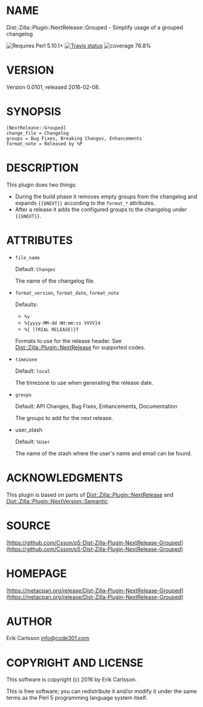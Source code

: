 # NAME

Dist::Zilla::Plugin::NextRelease::Grouped - Simplify usage of a grouped changelog

![Requires Perl 5.10.1+](https://img.shields.io/badge/perl-5.10.1+-brightgreen.svg) [![Travis status](https://api.travis-ci.org/Csson/p5-Dist-Zilla-Plugin-NextRelease-Grouped.svg?branch=master)](https://travis-ci.org/Csson/p5-Dist-Zilla-Plugin-NextRelease-Grouped) ![coverage 76.8%](https://img.shields.io/badge/coverage-76.8%-orange.svg)

# VERSION

Version 0.0101, released 2016-02-08.

# SYNOPSIS

    [NextRelease::Grouped]
    change_file = Changelog
    groups = Bug Fixes, Breaking Changes, Enhancements
    format_note = Released by %P

# DESCRIPTION

This plugin does two things:

- During the build phase it removes empty groups from the changelog and expands `{{$NEXT}}` according to the `format_*` attributes.
- After a release it adds the configured groups to the changelog under `{{$NEXT}}`.

# ATTRIBUTES

- `file_name`

    Default: `Changes`

    The name of the changelog file.

- `format_version`, `format_date`, `format_note`

    Defaults:

    - `%v`
    - `%{yyyy-MM-dd HH:mm:ss VVVV}d`
    - `%{ (TRIAL RELEASE)}T`

    Formats to use for the release header. See [Dist::Zilla::Plugin::NextRelease](https://metacpan.org/pod/Dist::Zilla::Plugin::NextRelease) for supported codes.

- `timezone`

    Default: `local`

    The timezone to use when generating the release date.

- `groups`

    Default: API Changes, Bug Fixes, Enhancements, Documentation

    The groups to add for the next release.

- user\_stash

    Default: `%User`

    The name of the stash where the user's name and email can be found.

# ACKNOWLEDGMENTS

This plugin is based on parts of [Dist::Zilla::Plugin::NextRelease](https://metacpan.org/pod/Dist::Zilla::Plugin::NextRelease) and [Dist::Zilla::Plugin::NextVersion::Semantic](https://metacpan.org/pod/Dist::Zilla::Plugin::NextVersion::Semantic).

# SOURCE

[https://github.com/Csson/p5-Dist-Zilla-Plugin-NextRelease-Grouped](https://github.com/Csson/p5-Dist-Zilla-Plugin-NextRelease-Grouped)

# HOMEPAGE

[https://metacpan.org/release/Dist-Zilla-Plugin-NextRelease-Grouped](https://metacpan.org/release/Dist-Zilla-Plugin-NextRelease-Grouped)

# AUTHOR

Erik Carlsson <info@code301.com>

# COPYRIGHT AND LICENSE

This software is copyright (c) 2016 by Erik Carlsson.

This is free software; you can redistribute it and/or modify it under
the same terms as the Perl 5 programming language system itself.

